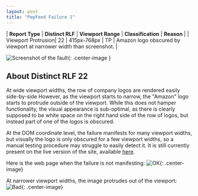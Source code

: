 ```yaml
---
layout: post
title: "PepFeed Failure 1"
---
```

| **Report Type** | **Distinct RLF** | **Viewport Range** | **Classification** | **Reason** |
| Viewport Protrusion| 22 | 415px-768px | TP | Amazon logo obscured by viewport at narrower width than screenshot. | 

![Screenshot of the fault](../../../assets/images/PepFeed/fault1/viewportOverflowWidth591.png){: .center-image }

## About Distinct RLF 22

At wide viewport widths, the row of company logos are rendered easily side-by-side However, as the viewport starts to narrow, the "Amazon" logo starts to protrude outside of the viewport. While this does not hamper functionality, the visual appearance is sub-optimal, as there is clearly supposed to be white space on the right hand side of the row of logos, but instead part of one of the logos is obscured.

At the DOM coordinate level, the failure manifests for many viewport widths, but visually the logo is only obscured for a few viewport widths, so a manual testing procedure may struggle to easily detect it. It is still currently present on the live version of the site, available [here](http://www.pepfeed.com/).

Here is the web page when the failure is not manifesting:
![OK](../../../assets/good-bad/rlf22/ok.png){: .center-image}

At narrower viewport widths, the image protrudes out of the viewport:
![Bad](../../../assets/good-bad/rlf22/bad.png){: .center-image}
